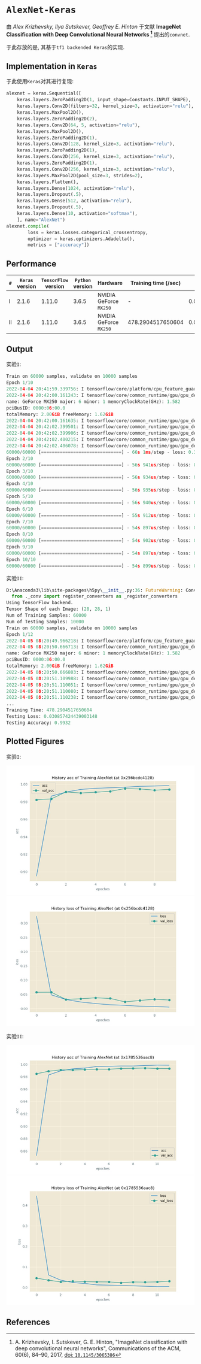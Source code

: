 # `AlexNet-Keras`

由 *Alex Krizhevsky, Ilya Sutskever, Geoffrey E. Hinton* 于文献 **ImageNet Classification with Deep Convolutional Neural Networks [^1]** 提出的`convnet`.

于此存放的是, 其基于`tf1 backended Keras`的实现.

## Implementation in `Keras`

于此使用`Keras`对其进行复现:

```py Python
alexnet = keras.Sequential([
    keras.layers.ZeroPadding2D(1, input_shape=Constants.INPUT_SHAPE),
    keras.layers.Conv2D(filters=32, kernel_size=3, activation="relu"),
    keras.layers.MaxPool2D(),
    keras.layers.ZeroPadding2D(2),
    keras.layers.Conv2D(64, 5, activation="relu"),
    keras.layers.MaxPool2D(),
    keras.layers.ZeroPadding2D(1),
    keras.layers.Conv2D(128, kernel_size=3, activation="relu"),
    keras.layers.ZeroPadding2D(1),
    keras.layers.Conv2D(256, kernel_size=3, activation="relu"),
    keras.layers.ZeroPadding2D(1),
    keras.layers.Conv2D(256, kernel_size=3, activation="relu"),
    keras.layers.MaxPool2D(pool_size=3, strides=2),
    keras.layers.Flatten(),
    keras.layers.Dense(1024, activation="relu"),
    keras.layers.Dropout(.5),
    keras.layers.Dense(512, activation="relu"),
    keras.layers.Dropout(.5),
    keras.layers.Dense(10, activation="softmax"),
    ], name="AlexNet")
alexnet.compile(
        loss = keras.losses.categorical_crossentropy,
        optimizer = keras.optimizers.Adadelta(),
        metrics = ["accuracy"])
```

## Performance

| `#` | `Keras` version | `TensorFlow` version | `Python` version | Hardware | Training time (/sec) | Testing Loss | Testing Acc |
|-----|-----------------|----------------------|------------------|----------|----------------------|--------------|-------------|
| I | 2.1.6 | 1.11.0 | 3.6.5 | NVIDIA GeForce `MX250` |-| 0.030033850667558114 | 0.994 |
| II | 2.1.6 | 1.11.0 | 3.6.5 | NVIDIA GeForce `MX250` | 478.2904517650604 | 0.030857424439003148 | 0.9932 |

## Output

实验`I`:

```py
Train on 60000 samples, validate on 10000 samples
Epoch 1/10
2022-04-04 20:41:59.339756: I tensorflow/core/platform/cpu_feature_guard.cc:141] Your CPU supports instructions that this TensorFlow binary was not compiled to use: AVX AVX2
2022-04-04 20:42:00.161243: I tensorflow/core/common_runtime/gpu/gpu_device.cc:1411] Found device 0 with properties:
name: GeForce MX250 major: 6 minor: 1 memoryClockRate(GHz): 1.582
pciBusID: 0000:06:00.0
totalMemory: 2.00GiB freeMemory: 1.62GiB
2022-04-04 20:42:00.161635: I tensorflow/core/common_runtime/gpu/gpu_device.cc:1490] Adding visible gpu devices: 0
2022-04-04 20:42:02.399501: I tensorflow/core/common_runtime/gpu/gpu_device.cc:971] Device interconnect StreamExecutor with strength 1 edge matrix:
2022-04-04 20:42:02.399906: I tensorflow/core/common_runtime/gpu/gpu_device.cc:977]      0
2022-04-04 20:42:02.400215: I tensorflow/core/common_runtime/gpu/gpu_device.cc:990] 0:   N
2022-04-04 20:42:02.406078: I tensorflow/core/common_runtime/gpu/gpu_device.cc:1103] Created TensorFlow device (/job:localhost/replica:0/task:0/device:GPU:0 with 1370 MB memory) -> physical GPU (device: 0, name: GeForce MX250, pci bus id: 0000:06:00.0, compute capability: 6.1)
60000/60000 [==============================] - 66s 1ms/step - loss: 0.3245 - acc: 0.8951 - val_loss: 0.0572 - val_acc: 0.9823
Epoch 2/10
60000/60000 [==============================] - 56s 941us/step - loss: 0.0483 - acc: 0.9864 - val_loss: 0.0575 - val_acc: 0.9832
Epoch 3/10
60000/60000 [==============================] - 56s 934us/step - loss: 0.0318 - acc: 0.9910 - val_loss: 0.0320 - val_acc: 0.9912
Epoch 4/10
60000/60000 [==============================] - 56s 935us/step - loss: 0.0231 - acc: 0.9940 - val_loss: 0.0346 - val_acc: 0.9899
Epoch 5/10
60000/60000 [==============================] - 56s 940us/step - loss: 0.0177 - acc: 0.9953 - val_loss: 0.0378 - val_acc: 0.9909
Epoch 6/10
60000/60000 [==============================] - 55s 912us/step - loss: 0.0133 - acc: 0.9959 - val_loss: 0.0357 - val_acc: 0.9919
Epoch 7/10
60000/60000 [==============================] - 54s 897us/step - loss: 0.0115 - acc: 0.9966 - val_loss: 0.0235 - val_acc: 0.9950
Epoch 8/10
60000/60000 [==============================] - 54s 902us/step - loss: 0.0083 - acc: 0.9976 - val_loss: 0.0285 - val_acc: 0.9946
Epoch 9/10
60000/60000 [==============================] - 54s 897us/step - loss: 0.0073 - acc: 0.9979 - val_loss: 0.0328 - val_acc: 0.9932
Epoch 10/10
60000/60000 [==============================] - 54s 899us/step - loss: 0.0052 - acc: 0.9985 - val_loss: 0.0300 - val_acc: 0.9940
```

实验`II`:

```py
D:\Anaconda3\lib\site-packages\h5py\__init__.py:36: FutureWarning: Conversion of the second argument of issubdtype from `float` to `np.floating` is deprecated. In future, it will be treated as `np.float64 == np.dtype(float).type`.
  from ._conv import register_converters as _register_converters
Using TensorFlow backend.
Tensor Shape of each Image: (28, 28, 1)
Num of Training Samples: 60000
Num of Testing Samples: 10000
Train on 60000 samples, validate on 10000 samples
Epoch 1/12
2022-04-05 08:20:49.966218: I tensorflow/core/platform/cpu_feature_guard.cc:141] Your CPU supports instructions that this TensorFlow binary was not compiled to use: AVX AVX2
2022-04-05 08:20:50.666713: I tensorflow/core/common_runtime/gpu/gpu_device.cc:1411] Found device 0 with properties:
name: GeForce MX250 major: 6 minor: 1 memoryClockRate(GHz): 1.582
pciBusID: 0000:06:00.0
totalMemory: 2.00GiB freeMemory: 1.62GiB
2022-04-05 08:20:50.666803: I tensorflow/core/common_runtime/gpu/gpu_device.cc:1490] Adding visible gpu devices: 0
2022-04-05 08:20:51.109988: I tensorflow/core/common_runtime/gpu/gpu_device.cc:971] Device interconnect StreamExecutor with strength 1 edge matrix:
2022-04-05 08:20:51.110051: I tensorflow/core/common_runtime/gpu/gpu_device.cc:977]      0
2022-04-05 08:20:51.110080: I tensorflow/core/common_runtime/gpu/gpu_device.cc:990] 0:   N
2022-04-05 08:20:51.110238: I tensorflow/core/common_runtime/gpu/gpu_device.cc:1103] Created TensorFlow device (/job:localhost/replica:0/task:0/device:GPU:0 with 1370 MB memory) -> physical GPU (device: 0, name: GeForce MX250, pci bus id: 0000:06:00.0, compute capability: 6.1)
...
Training Time: 478.2904517650604
Testing Loss: 0.030857424439003148
Testing Accuracy: 0.9932
```

## Plotted Figures

实验`I`:

![](logs-alexnet/AlexNet-acc.1649076931.1058733.jpeg)![](logs-alexnet/AlexNet-loss.1649076937.7509758.jpeg)

实验`II`:

![](logs-alexnet/AlexNet-acc.1649118524.52571.jpeg)![](logs-alexnet/AlexNet-loss.1649118524.7349901.jpeg)

## References

[^1]: A. Krizhevsky, I. Sutskever, G. E. Hinton, "ImageNet classification with deep convolutional neural networks", Communications of the ACM, 60(6), 84–90, 2017, [doi: `10.1145/3065386`](https://dl.acm.org/doi/10.1145/3065386)
